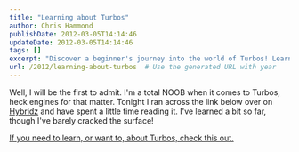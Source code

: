 ```yaml
---
title: "Learning about Turbos"
author: Chris Hammond
publishDate: 2012-03-05T14:14:46
updateDate: 2012-03-05T14:14:46
tags: []
excerpt: "Discover a beginner's journey into the world of Turbos! Learn the basics and enhance your knowledge with this informative resource from Hybridz."
url: /2012/learning-about-turbos  # Use the generated URL with year
---
```

<p>Well, I will be the first to admit. I'm a total NOOB when it comes to Turbos, heck engines for that matter. Tonight I ran across the link below over on <a href="https://www.hybridz.org">Hybridz</a> and have spent a little time reading it. I've learned a bit so far, though I've barely cracked the surface!</p> <p><a target="_blank" href="https://www.turbomustangs.com/turbotech/main.htm">If you need to learn, or want to, about Turbos, check this out.</a></p>

